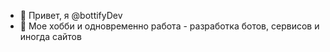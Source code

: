 - 👋 Привет, я @bottifyDev
- 👀 Мое хобби и одновременно работа - разработка ботов, сервисов и иногда сайтов

